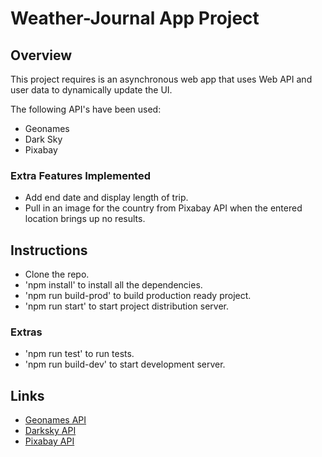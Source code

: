 # Weather-Journal App Project

## Overview

This project requires is an asynchronous web app that uses Web API and user data to dynamically update the UI.

The following API's have been used:

- Geonames
- Dark Sky
- Pixabay

### Extra Features Implemented

- Add end date and display length of trip.
- Pull in an image for the country from Pixabay API when the entered location brings up no results.

## Instructions

- Clone the repo.
- 'npm install' to install all the dependencies.
- 'npm run build-prod' to build production ready project.
- 'npm run start' to start project distribution server.

### Extras

- 'npm run test' to run tests.
- 'npm run build-dev' to start development server.

## Links

- [Geonames API](http://www.geonames.org/export/JSON-webservices.html)
- [Darksky API](https://darksky.net/dev/docs)
- [Pixabay API](https://pixabay.com/api/docs/)

